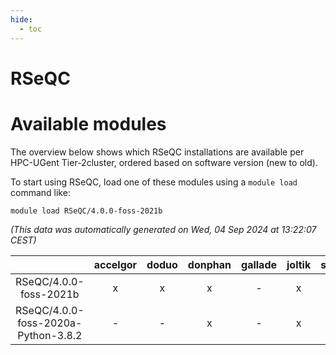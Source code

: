 ```yaml
---
hide:
  - toc
---
```


RSeQC
=====

# Available modules


The overview below shows which RSeQC installations are available per HPC-UGent Tier-2cluster, ordered based on software version (new to old).

To start using RSeQC, load one of these modules using a `module load` command like:

```shell
module load RSeQC/4.0.0-foss-2021b
```

*(This data was automatically generated on Wed, 04 Sep 2024 at 13:22:07 CEST)*  

| |accelgor|doduo|donphan|gallade|joltik|shinx|skitty|
| :---: | :---: | :---: | :---: | :---: | :---: | :---: | :---: |
|RSeQC/4.0.0-foss-2021b|x|x|x|-|x|-|x|
|RSeQC/4.0.0-foss-2020a-Python-3.8.2|-|-|x|-|x|-|x|
